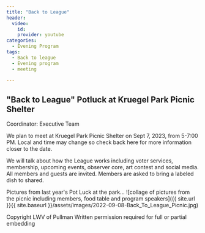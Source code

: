 ```yaml
---
title: "Back to League"
header:
  video:
    id: 
    provider: youtube
categories:
  - Evening Program
tags:
  - Back to league
  - Evening program
  - meeting
  
---
```


## "Back to League" Potluck at Kruegel Park Picnic Shelter

Coordinator: Executive Team

We plan to meet at Kruegel Park Picnic Shelter on Sept 7, 2023, from 5-7:00 PM.  Local and time may change so check back here for more information closer to the date. 

We will talk about how the League works including voter services, membership, upcoming events, observer core, art contest and social media.  All members and guests are invited.  Members are asked to bring a labeled dish to shared. 

Pictures from last year's Pot Luck at the park...
![collage of pictures from the picnic including members, food table and program speakers]({{ site.url }}{{ site.baseurl }}/assets/images/2022-09-08-Back_To_League_Picnic.jpg)

Copyright LWV of Pullman
Written permission required for full or partial embedding
